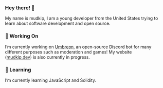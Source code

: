 ### Hey there! 👋

My name is mudkip, I am a young developer from the United States trying to learn about software development and open source.

### 🔭 Working On
I’m currently working on [Umbreon](https://github.com/mudkipdev/umbreon), an open-source Discord bot for many different purposes such as moderation and games! My website ([mudkip.dev](https://mudkip.dev)) is also currently in progress.

### 🌱 Learning
I’m currently learning JavaScript and Solidity.
